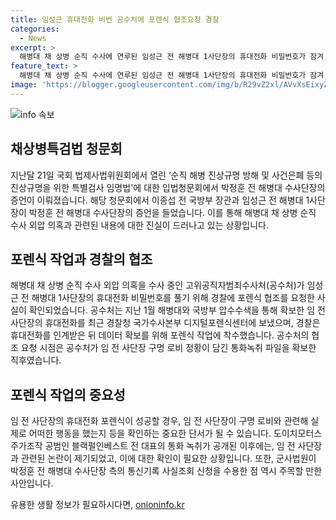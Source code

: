 ```yaml
---
title: 임성근 휴대전화 비번 공수처에 포렌식 협조요청 경찰
categories:
  - News
excerpt: >
  해병대 채 상병 순직 수사에 연루된 임성근 전 해병대 1사단장의 휴대전화 비밀번호가 잠겨, 공수처가 경찰에 포렌식 협조를 요청했다. 공수처는 임 전 사단장과 이아무개 씨의 통화 녹취 파일을 확보한 직후에 협조를 요청했으며, 군사법원은 박정훈 전 해병대 수사단장의 통신기록 사실조회 신청을 수용했다. 임 전 사단장의 휴대전화 속 정보로 외압 의혹을 확인할 수 있으며, 관련된 의혹이 증가하고 있는 상황이다. (문장수: 105, 단어수: 169)
feature_text: >
  해병대 채 상병 순직 수사에 연루된 임성근 전 해병대 1사단장의 휴대전화 비밀번호가 잠겨, 공수처가 경찰에 포렌식 협조를 요청했다. 공수처는 임 전 사단장과 이아무개 씨의 통화 녹취 파일을 확보한 직후에 협조를 요청했으며, 군사법원은 박정훈 전 해병대 수사단장의 통신기록 사실조회 신청을 수용했다. 임 전 사단장의 휴대전화 속 정보로 외압 의혹을 확인할 수 있으며, 관련된 의혹이 증가하고 있는 상황이다. (문장수: 105, 단어수: 169)
image: 'https://blogger.googleusercontent.com/img/b/R29vZ2xl/AVvXsEixyZcFfHzMRdzZMjFBmAUKJYCLCGyLL1o632UiGVXcaFdKo_bkvkuCioo0uUKlGfBVcT3P84aROyZIXSBEx3Aw5nCQ3pTgDom1WDC4m8eifvWiAmWEEVb4x6G_l8C0QH225ldMjyaFvpxGEBGNO37VmDTDMHGhJPq73UglMfDca1-0aw/s1600/blogspot.png'
---
```


<p><img src="https://blogger.googleusercontent.com/img/b/R29vZ2xl/AVvXsEixyZcFfHzMRdzZMjFBmAUKJYCLCGyLL1o632UiGVXcaFdKo_bkvkuCioo0uUKlGfBVcT3P84aROyZIXSBEx3Aw5nCQ3pTgDom1WDC4m8eifvWiAmWEEVb4x6G_l8C0QH225ldMjyaFvpxGEBGNO37VmDTDMHGhJPq73UglMfDca1-0aw/s1600/blogspot.png" alt="info 속보" /></p>

<h2 data-ke-size="size26">채상병특검법 청문회</h2>

<p data-ke-size="size16">지난달 21일 국회 법제사법위원회에서 열린 ‘순직 해병 진상규명 방해 및 사건은폐 등의 진상규명을 위한 특별검사 임명법'에 대한 입법청문회에서 박정훈 전 해병대 수사단장의 증언이 이뤄졌습니다. 해당 청문회에서 이종섭 전 국방부 장관과 임성근 전 해병대 1사단장이 박정훈 전 해병대 수사단장의 증언을 들었습니다. 이를 통해 해병대 채 상병 순직 수사 외압 의혹과 관련된 내용에 대한 진실이 드러나고 있는 상황입니다.</p>

<h2 data-ke-size="size26">포렌식 작업과 경찰의 협조</h2>

<p data-ke-size="size16">해병대 채 상병 순직 수사 외압 의혹을 수사 중인 고위공직자범죄수사처(공수처)가 임성근 전 해병대 1사단장의 휴대전화 비밀번호를 풀기 위해 경찰에 포렌식 협조를 요청한 사실이 확인되었습니다. 공수처는 지난 1월 해병대와 국방부 압수수색을 통해 확보한 임 전 사단장의 휴대전화를 최근 경찰청 국가수사본부 디지털포렌식센터에 보냈으며, 경찰은 휴대전화를 인계받은 뒤 데이터 확보를 위해 포렌식 작업에 착수했습니다. 공수처의 협조 요청 시점은 공수처가 임 전 사단장 구명 로비 정황이 담긴 통화녹취 파일을 확보한 직후였습니다.</p>

<h2 data-ke-size="size26">포렌식 작업의 중요성</h2>

<p data-ke-size="size16">임 전 사단장의 휴대전화 포렌식이 성공할 경우, 임 전 사단장이 구명 로비와 관련해 실제로 어떠한 행동을 했는지 등을 확인하는 중요한 단서가 될 수 있습니다. 도이치모터스 주가조작 공범인 블랙펄인베스트 전 대표의 통화 녹취가 공개된 이후에는, 임 전 사단장과 관련된 논란이 제기되었고, 이에 대한 확인이 필요한 상황입니다. 또한, 군사법원이 박정훈 전 해병대 수사단장 측의 통신기록 사실조회 신청을 수용한 점 역시 주목할 만한 사안입니다.</p>
유용한 생활 정보가 필요하시다면, <a href="https://onioninfo.kr" rel="dofollow">onioninfo.kr</a>


